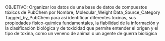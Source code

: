 OBJETIVO: Organizar los datos de una base de datos de compuestos tóxicos de PubChem por Nombre, Molecular_Weight Data_Source_Category Tagged_by_PubChem para así identificar diferentes toxinas, sus propiedades fisico-quimica fundamentales, la fiabilidad de la información y la clasificación biológica y de toxicidad que permite entender el origen y el tipo de toxina, como un veneno de animal o un agente de guerra biológica
